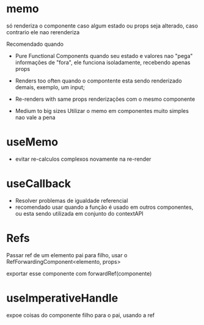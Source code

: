 # memo
só renderiza o componente caso algum estado ou props seja alterado, caso contrario ele nao rerenderiza

Recomendado quando
  - Pure Functional Components
    quando seu estado e valores nao "pega" informações de "fora", ele funciona isoladamente, recebendo apenas props
  
  - Renders too often
    quando o compontente esta sendo renderizado demais, exemplo, um input;

  - Re-renders with same props
    renderizações com o mesmo componente

  - Medium to big sizes
    Utilizar o memo em componentes muito simples nao vale a pena


# useMemo
  - evitar re-calculos complexos novamente na re-render 

# useCallback
  - Resolver problemas de igualdade referencial
  - recomendado usar quando a função é usado em outros componentes, ou esta sendo utilizada em conjunto do contextAPI


# Refs
  Passar ref de um elemento pai para filho, usar o RefForwardingComponent<elemento, props>

  exportar esse componente com forwardRef(componente)

# useImperativeHandle
  expoe coisas do componente filho para o pai, usando a ref